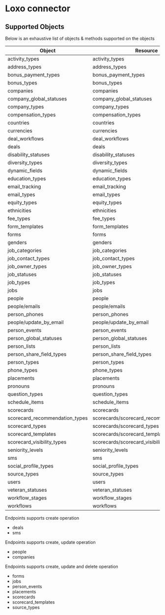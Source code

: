 # Loxo connector


## Supported Objects 
Below is an exhaustive list of objects & methods supported on the objects


| Object                                    | Resource                                 | Method     |
| ----------------------------------------- | ---------------------------------------- | ---------- |
| activity_types                            | activity_types                           | read       |
| address_types                             | address_types                            | read       |
| bonus_payment_types                       | bonus_payment_types                      | read       |
| bonus_types                               | bonus_types                              | read       |
| companies                                 | companies                                | read,write |
| company_global_statuses                   | company_global_statuses                  | read       |
| company_types                             | company_types                            | read       |
| compensation_types                        | compensation_types                       | read       |
| countries                                 | countries                                | read       |
| currencies                                | currencies                               | read       |
| deal_workflows                            | deal_workflows                           | read       |
| deals                                     | deals                                    | read,write |
| disability_statuses                       | disability_statuses                      | read       |
| diversity_types                           | diversity_types                          | read       |
| dynamic_fields                            | dynamic_fields                           | read       |
| education_types                           | education_types                          | read       |
| email_tracking                            | email_tracking                           | read       |
| email_types                               | email_types                              | read       |
| equity_types                              | equity_types                             | read       |
| ethnicities                               | ethnicities                              | read       |
| fee_types                                 | fee_types                                | read       |
| form_templates                            | form_templates                           | read       |
| forms                                     | forms                                    | read,write |
| genders                                   | genders                                  | read       |
| job_categories                            | job_categories                           | read       |
| job_contact_types                         | job_contact_types                        | read       |
| job_owner_types                           | job_owner_types                          | read       |
| job_statuses                              | job_statuses                             | read       |
| job_types                                 | job_types                                | read       |
| jobs                                      | jobs                                     | read,write |
| people                                    | people                                   | read,write |
| people/emails                             | people/emails                            | read       |
| person_phones                             | person_phones                            | read       |
| people/update_by_email                    | people/update_by_email                   | read       |
| person_events                             | person_events                            | read,write |
| person_global_statuses                    | person_global_statuses                   | read       |
| person_lists                              | person_lists                             | read       |
| person_share_field_types                  | person_share_field_types                 | read       |
| person_types                              | person_types                             | read       |
| phone_types                               | phone_types                              | read       |
| placements                                | placements                               | read,write |
| pronouns                                  | pronouns                                 | read       |
| question_types                            | question_types                           | read       |
| schedule_items                            | schedule_items                           | read       |
| scorecards                                | scorecards                               | read,write |
| scorecard_recommendation_types            | scorecards/scorecard_recommendation_types| read       |
| scorecard_types                           | scorecards/scorecard_types               | read       |
| scorecard_templates                       | scorecards/scorecard_templates           | read,write |
| scorecard_visibility_types                | scorecards/scorecard_visibility_types    | read       |
| seniority_levels                          | seniority_levels                         | read       |
| sms                                       | sms                                      | read,write |
| social_profile_types                      | social_profile_types                     | read       |
| source_types                              | source_types                             | read,write |
| users                                     | users                                    | read       |
| veteran_statuses                          | veteran_statuses                         | read       |
| workflow_stages                           | workflow_stages                          | read       |
| workflows                                 | workflows                                | read       |

Endpoints supports create operation
- deals
- sms

Endpoints supports create, update operation
- people
- companies

Endpoints supports create, update and delete operation
- forms
- jobs
- person_events
- placements
- scorecards
- scorecard_templates
- source_types

